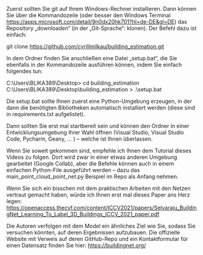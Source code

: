 Zuerst sollten Sie git auf Ihrem Windows-Rechner installieren. Dann können Sie über die Kommandozeile (oder besser den Windows Terminal https://apps.microsoft.com/detail/9n0dx20hk701?hl=de-DE&gl=DE) das Repository „downloaden“ (in der „Git-Sprache“: klonen). Der Befehl dazu ist einfach:

git clone https://github.com/cyrillmilkau/building_estimation.git

In dem Ordner finden Sie anschließen eine Datei „setup.bat“, die Sie ebenfalls in der Kommandozeile ausführen können, indem Sie einfach folgendes tun:

C:\Users\BLIKA389\Desktop> cd building_estimation
C:\Users\BLIKA389\Desktop\building_estimation > .\setup.bat

Die setup.bat sollte Ihnen zuerst eine Python-Umgebung erzeugen, in der dann die benötigten Bibliotheken automatisch installiert werden (diese sind in requirements.txt aufgelistet).

Dann sollten Sie erst mal startbereit sein und können den Ordner in einer Entwicklungsumgebung Ihrer Wahl öffnen (Visual Studio, Visual Studio Code, Pycharm, Geany, … ) – welche ist Ihnen überlassen.

Wenn Sie soweit gekommen sind, empfehle ich Ihnen dem Tutorial dieses Videos zu folgen. Dort wird zwar in einer etwas anderen Umgebung gearbeitet (Google Collab), aber die Befehle können auch in einem einfachen Python-File ausgeführt werden – dazu das main_point_cloud_point_net.py Beispiel im Repo als Anfang nehmen.

Wenn Sie sich ein bisschen mit dem praktischen Arbeiten mit den Netzen vertraut gemacht haben, würde ich Ihnen erst mal dieses Paper ans Herz legen: https://openaccess.thecvf.com/content/ICCV2021/papers/Selvaraju_BuildingNet_Learning_To_Label_3D_Buildings_ICCV_2021_paper.pdf 

Die Autoren verfolgen mit dem Model ein ähnliches Ziel wie Sie, sodass Sie versuchen könnten, auf deren Ergebnissen aufzubauen. Die offizielle Website mit Verweis auf deren GitHub-Repo und ein Kontaktformular für einen Datensatz finden Sie hier: https://buildingnet.org/ 
